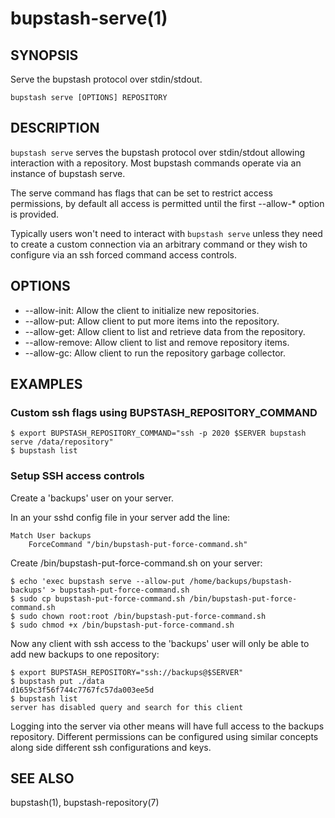 bupstash-serve(1) 
================

## SYNOPSIS

Serve the bupstash protocol over stdin/stdout.

`bupstash serve [OPTIONS] REPOSITORY`

## DESCRIPTION

`bupstash serve` serves the bupstash protocol over stdin/stdout allowing
interaction with a repository. Most bupstash commands operate via an instance of bupstash serve.

The serve command has flags that can be set to restrict access permissions, by default
all access is permitted until the first --allow-* option is provided.

Typically users won't need to interact with `bupstash serve` unless they need
to create a custom connection via an arbitrary command or they wish to configure
via an ssh forced command access controls.

## OPTIONS

* --allow-init:
  Allow the client to initialize new repositories.
* --allow-put:
  Allow client to put more items into the repository.
* --allow-get:
  Allow client to list and retrieve data from the repository.
* --allow-remove:
  Allow client to list and remove repository items.
* --allow-gc:
  Allow client to run the repository garbage collector.

## EXAMPLES


### Custom ssh flags using BUPSTASH_REPOSITORY_COMMAND

```
$ export BUPSTASH_REPOSITORY_COMMAND="ssh -p 2020 $SERVER bupstash serve /data/repository"
$ bupstash list
```

### Setup SSH access controls

Create a 'backups' user on your server.

In an your sshd config file in your server add the line:

```
Match User backups
    ForceCommand "/bin/bupstash-put-force-command.sh"
```

Create /bin/bupstash-put-force-command.sh on your server:

```
$ echo 'exec bupstash serve --allow-put /home/backups/bupstash-backups' > bupstash-put-force-command.sh
$ sudo cp bupstash-put-force-command.sh /bin/bupstash-put-force-command.sh
$ sudo chown root:root /bin/bupstash-put-force-command.sh
$ sudo chmod +x /bin/bupstash-put-force-command.sh
```

Now any client with ssh access to the 'backups' user will only be able to add new backups to one repository:


```
$ export BUPSTASH_REPOSITORY="ssh://backups@$SERVER"
$ bupstash put ./data
d1659c3f56f744c7767fc57da003ee5d
$ bupstash list
server has disabled query and search for this client
```

Logging into the server via other means will have full access to the backups repository. Different 
permissions can be configured using similar concepts along side different ssh configurations and keys.

## SEE ALSO

bupstash(1), bupstash-repository(7)
